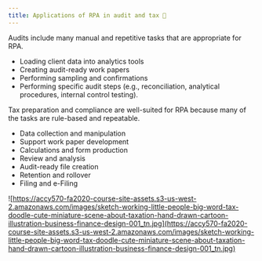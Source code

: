 ```yaml
---
title: Applications of RPA in audit and tax 📏
---
```


Audits include many manual and repetitive tasks that are appropriate for RPA.

- Loading client data into analytics tools
- Creating audit-ready work papers
- Performing sampling and confirmations
- Performing specific audit steps (e.g., reconciliation, analytical procedures, internal control testing).

Tax preparation and compliance are well-suited for RPA because many of the tasks are rule-based and repeatable.

- Data collection and manipulation
- Support work paper development
- Calculations and form production
- Review and analysis
- Audit-ready file creation
- Retention and rollover
- Filing and e-Filing

![https://accy570-fa2020-course-site-assets.s3-us-west-2.amazonaws.com/images/sketch-working-little-people-big-word-tax-doodle-cute-miniature-scene-about-taxation-hand-drawn-cartoon-illustration-business-finance-design-001_tn.jpg](https://accy570-fa2020-course-site-assets.s3-us-west-2.amazonaws.com/images/sketch-working-little-people-big-word-tax-doodle-cute-miniature-scene-about-taxation-hand-drawn-cartoon-illustration-business-finance-design-001_tn.jpg)
